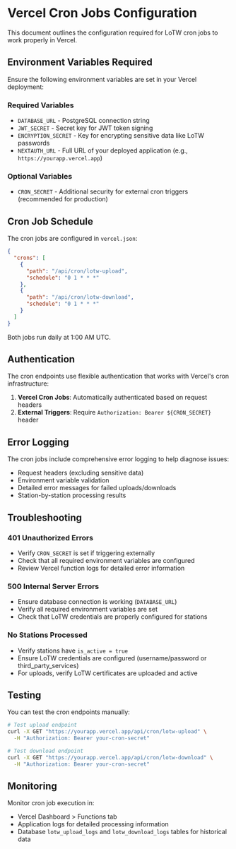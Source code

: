 # Vercel Cron Jobs Configuration

This document outlines the configuration required for LoTW cron jobs to work properly in Vercel.

## Environment Variables Required

Ensure the following environment variables are set in your Vercel deployment:

### Required Variables
- `DATABASE_URL` - PostgreSQL connection string
- `JWT_SECRET` - Secret key for JWT token signing
- `ENCRYPTION_SECRET` - Key for encrypting sensitive data like LoTW passwords
- `NEXTAUTH_URL` - Full URL of your deployed application (e.g., `https://yourapp.vercel.app`)

### Optional Variables  
- `CRON_SECRET` - Additional security for external cron triggers (recommended for production)

## Cron Job Schedule

The cron jobs are configured in `vercel.json`:

```json
{
  "crons": [
    {
      "path": "/api/cron/lotw-upload",
      "schedule": "0 1 * * *"
    },
    {
      "path": "/api/cron/lotw-download", 
      "schedule": "0 1 * * *"
    }
  ]
}
```

Both jobs run daily at 1:00 AM UTC.

## Authentication

The cron endpoints use flexible authentication that works with Vercel's cron infrastructure:

1. **Vercel Cron Jobs**: Automatically authenticated based on request headers
2. **External Triggers**: Require `Authorization: Bearer ${CRON_SECRET}` header

## Error Logging

The cron jobs include comprehensive error logging to help diagnose issues:

- Request headers (excluding sensitive data)
- Environment variable validation
- Detailed error messages for failed uploads/downloads
- Station-by-station processing results

## Troubleshooting

### 401 Unauthorized Errors
- Verify `CRON_SECRET` is set if triggering externally
- Check that all required environment variables are configured
- Review Vercel function logs for detailed error information

### 500 Internal Server Errors
- Ensure database connection is working (`DATABASE_URL`)
- Verify all required environment variables are set
- Check that LoTW credentials are properly configured for stations

### No Stations Processed
- Verify stations have `is_active = true`
- Ensure LoTW credentials are configured (username/password or third_party_services)
- For uploads, verify LoTW certificates are uploaded and active

## Testing

You can test the cron endpoints manually:

```bash
# Test upload endpoint
curl -X GET "https://yourapp.vercel.app/api/cron/lotw-upload" \
  -H "Authorization: Bearer your-cron-secret"

# Test download endpoint  
curl -X GET "https://yourapp.vercel.app/api/cron/lotw-download" \
  -H "Authorization: Bearer your-cron-secret"
```

## Monitoring

Monitor cron job execution in:
- Vercel Dashboard > Functions tab
- Application logs for detailed processing information
- Database `lotw_upload_logs` and `lotw_download_logs` tables for historical data